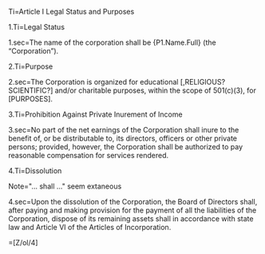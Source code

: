 Ti=Article I	Legal Status and Purposes

1.Ti=Legal Status

1.sec=The name of the corporation shall be {P1.Name.Full} (the “Corporation”).

2.Ti=Purpose

2.sec=The Corporation is organized for educational [,RELIGIOUS? SCIENTIFIC?] and/or charitable purposes, within the scope of 501(c)(3), for [PURPOSES].

3.Ti=Prohibition Against Private Inurement of Income

3.sec=No part of the net earnings of the Corporation shall inure to the benefit of, or be distributable to, its directors, officers or other private persons; provided, however, the Corporation shall be authorized to pay reasonable compensation for services rendered.

4.Ti=Dissolution

Note="... shall ..." seem extaneous

4.sec=Upon the dissolution of the Corporation, the Board of Directors shall, after paying and making provision for the payment of all the liabilities of the Corporation, dispose of its remaining assets shall in accordance with state law and Article VI of the Articles of Incorporation.

=[Z/ol/4]